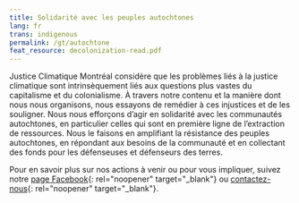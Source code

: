 ```yaml
---
title: Solidarité avec les peuples autochtones
lang: fr
trans: indigenous
permalink: /gt/autochtone
feat_resource: decolonization-read.pdf
---
```

Justice Climatique Montréal considère que les problèmes liés à la justice climatique sont intrinsèquement liés aux questions plus vastes du capitalisme et du colonialisme. À travers notre contenu et la manière dont nous nous organisons, nous essayons de remédier à ces injustices et de les souligner. Nous nous efforçons d’agir en solidarité avec les communautés autochtones, en particulier celles qui sont en première ligne de l’extraction de ressources. Nous le faisons en amplifiant la résistance des peuples autochtones, en répondant aux besoins de la communauté et en collectant des fonds pour les défenseuses et défenseurs des terres.

Pour en savoir plus sur nos actions à venir ou pour vous impliquer, suivez notre [page Facebook](https://www.facebook.com/ClimateJusticeMontreal){: rel="noopener" target="_blank"} ou [contactez-nous](mailto:justiceclimatiquemtl@gmail.com){: rel="noopener" target="_blank"}.
